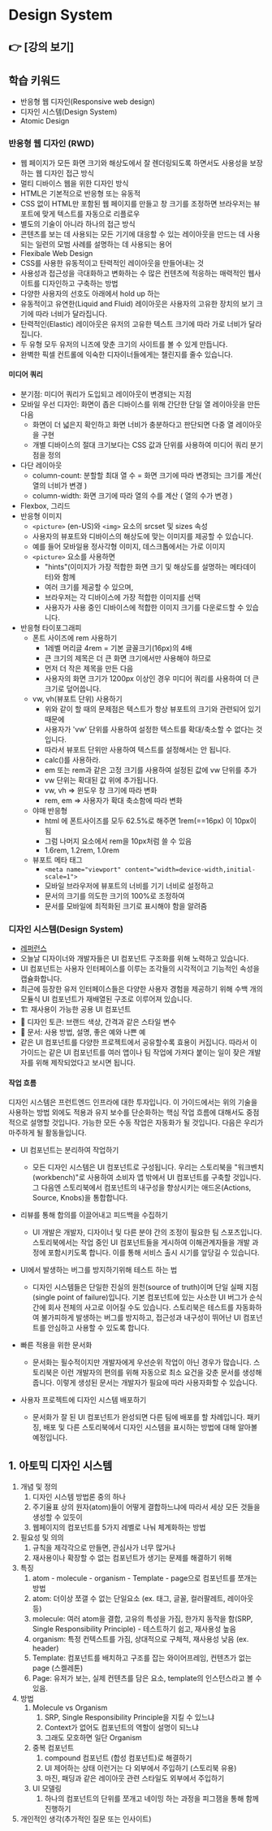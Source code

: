 # Design System

## 👉 [강의 보기]

## 학습 키워드

- 반응형 웹 디자인(Responsive web design)
- 디자인 시스템(Design System)
- Atomic Design

### 반응형 웹 디자인 (RWD)

- 웹 페이지가 모든 화면 크기와 해상도에서 잘 렌더링되도록 하면서도 사용성을 보장하는 웹 디자인 접근 방식
- 멀티 디바이스 웹을 위한 디자인 방식
- HTML은 기본적으로 반응형 또는 유동적
- CSS 없이 HTML만 포함된 웹 페이지를 만들고 창 크기를 조정하면 브라우저는 뷰포트에 맞게 텍스트를 자동으로 리플로우
- 별도의 기술이 아니라 하나의 접근 방식
- 콘텐츠를 보는 데 사용되는 모든 기기에 대응할 수 있는 레이아웃을 만드는 데 사용되는 일련의 모범 사례를 설명하는 데 사용되는 용어
- Flexibale Web Design
- CSS를 사용한 유동적이고 탄력적인 레이아웃을 만들어내는 것
- 사용성과 접근성을 극대화하고 변화하는 수 많은 컨텐츠에 적응하는 매력적인 웹사이트를 디자인하고 구축하는 방법
- 다양한 사용자의 선호도 아래에서 hold up 하는
- 유동적이고 유연한(Liquid and Fluid) 레이아웃은 사용자의 고유한 장치의 보기 크기에 따라 너비가 달라집니다.
- 탄력적인(Elastic) 레이아웃은 유저의 고유한 텍스트 크기에 따라 가로 너비가 달라집니다.
- 두 유형 모두 유저의 니즈에 맞춘 크기의 사이트를 볼 수 있게 만듭니다.
- 완벽한 픽셀 컨트롤에 익숙한 디자이너들에게는 챌린지를 줄수 있습니다.

#### 미디어 쿼리

- 분기점: 미디어 쿼리가 도입되고 레이아웃이 변경되는 지점
- 모바일 우선 디자인: 화면이 좁은 디바이스를 위해 간단한 단일 열 레이아웃을 만든 다음
  - 화면이 더 넓은지 확인하고 화면 너비가 충분하다고 판단되면 다중 열 레이아웃을 구현
  - 개별 디바이스의 절대 크기보다는 CSS 값과 단위를 사용하여 미디어 쿼리 분기점을 정의
- 다단 레이아웃
  - column-count: 분할할 최대 열 수 = 화면 크기에 따라 변경되는 크기를 계산( 열의 너비가 변경 )
  - column-width: 화면 크기에 따라 열의 수를 계산 ( 열의 수가 변경 )
- Flexbox, 그리드
- 반응형 이미지
  - `<picture>` (en-US)와 `<img>` 요소의 srcset 및 sizes 속성
  - 사용자의 뷰포트와 디바이스의 해상도에 맞는 이미지를 제공할 수 있습니다.
  - 예를 들어 모바일용 정사각형 이미지, 데스크톱에서는 가로 이미지
  - `<picture>` 요소를 사용하면
    - "hints"(이미지가 가장 적합한 화면 크기 및 해상도를 설명하는 메타데이터)와 함께
    - 여러 크기를 제공할 수 있으며,
    - 브라우저는 각 디바이스에 가장 적합한 이미지를 선택
    - 사용자가 사용 중인 디바이스에 적합한 이미지 크기를 다운로드할 수 있습니다.
- 반응형 타이포그래피
  - 폰트 사이즈에 rem 사용하기
    - 1레벨 머리글 4rem = 기본 글꼴크기(16px)의 4배
    - 큰 크기의 제목은 더 큰 화면 크기에서만 사용해야 하므로
    - 먼저 더 작은 제목을 만든 다음
    - 사용자의 화면 크기가 1200px 이상인 경우 미디어 쿼리를 사용하여 더 큰 크기로 덮어씁니다.
  - vw, vh(뷰포트 단위) 사용하기
    - 위와 같이 할 때의 문제점은 텍스트가 항상 뷰포트의 크기와 관련되어 있기 때문에
    - 사용자가 'vw' 단위를 사용하여 설정한 텍스트를 확대/축소할 수 없다는 것입니다.
    - 따라서 뷰포트 단위만 사용하여 텍스트를 설정해서는 안 됩니다.
    - calc()를 사용하라.
    - em 또는 rem과 같은 고정 크기를 사용하여 설정된 값에 vw 단위를 추가
    - vw 단위는 확대된 값 위에 추가됩니다.
    - vw, vh => 윈도우 창 크기에 따라 변화
    - rem, em => 사용자가 확대 축소함에 따라 변화
  - 야매 반응형
    - html 에 폰트사이즈를 모두 62.5%로 해주면 1rem(==16px) 이 10px이 됨
    - 그럼 나머지 요소에서 rem을 10px처럼 쓸 수 있음
    - 1.6rem, 1.2rem, 1.0rem
  - 뷰포트 메타 태그
    - `<meta name="viewport" content="width=device-width,initial-scale=1">`
    - 모바일 브라우저에 뷰포트의 너비를 기기 너비로 설정하고
    - 문서의 크기를 의도한 크기의 100%로 조정하여
    - 문서를 모바일에 최적화된 크기로 표시해야 함을 알려줌

### 디자인 시스템(Design System)

- [레퍼런스](https://storybook.js.org/tutorials/design-systems-for-developers/react/ko/introduction/)
- 오늘날 디자이너와 개발자들은 UI 컴포넌트 구조화를 위해 노력하고 있습니다.
- UI 컴포넌트는 사용자 인터페이스를 이루는 조각들의 시각적이고 기능적인 속성을 캡슐화합니다.
- 최근에 등장한 유저 인터페이스들은 다양한 사용자 경험을 제공하기 위해 수백 개의 모듈식 UI 컴포넌트가 재배열된 구조로 이루어져 있습니다.
- 🏗 재사용이 가능한 공용 UI 컴포넌트
- 🎨 디자인 토큰: 브랜드 색상, 간격과 같은 스타일 변수
- 📕 문서: 사용 방법, 설명, 좋은 예와 나쁜 예
- 같은 UI 컴포넌트를 다양한 프로젝트에서 공유할수록 효용이 커집니다. 따라서 이 가이드는 같은 UI 컴포넌트를 여러 앱이나 팀 작업에 가져다 붙이는 일이 잦은 개발자를 위해 제작되었다고 보시면 됩니다.

#### 작업 흐름

  디자인 시스템은 프런트엔드 인프라에 대한 투자입니다. 이 가이드에서는 위의 기술을 사용하는 방법 외에도 적용과 유지 보수를 단순화하는 핵심 작업 흐름에 대해서도 중점적으로 설명할 것입니다. 가능한 모든 수동 작업은 자동화가 될 것입니다. 다음은 우리가 마주하게 될 활동들입니다.

- UI 컴포넌트는 분리하여 작업하기
  - 모든 디자인 시스템은 UI 컴포넌트로 구성됩니다. 우리는 스토리북을 "워크벤치(workbench)"로 사용하여 소비자 앱 밖에서 UI 컴포넌트를 구축할 것입니다. 그 다음엔 스토리북에서 컴포넌트의 내구성을 향상시키는 애드온(Actions, Source, Knobs)을 통합합니다.

- 리뷰를 통해 합의를 이끌어내고 피드백을 수집하기
  - UI 개발은 개발자, 디자이너 및 다른 분야 간의 조정이 필요한 팀 스포츠입니다. 스토리북에서는 작업 중인 UI 컴포넌트들을 게시하여 이해관계자들을 개발 과정에 포함시키도록 합니다. 이를 통해 서비스 출시 시기를 앞당길 수 있습니다.

- UI에서 발생하는 버그를 방지하기위해 테스트 하는 법
  - 디자인 시스템들은 단일한 진실의 원천(source of truth)이며 단일 실패 지점(single point of failure)입니다. 기본 컴포넌트에 있는 사소한 UI 버그가 순식간에 회사 전체의 사고로 이어질 수도 있습니다. 스토리북은 테스트를 자동화하여 불가피하게 발생하는 버그를 방지하고, 접근성과 내구성이 뛰어난 UI 컴포넌트를 안심하고 사용할 수 있도록 합니다.

- 빠른 적용을 위한 문서화
  - 문서화는 필수적이지만 개발자에게 우선순위 작업이 아닌 경우가 많습니다. 스토리북은 이런 개발자의 편의를 위해 자동으로 최소 요건을 갖춘 문서를 생성해줍니다. 이렇게 생성된 문서는 개발자가 필요에 따라 사용자화할 수 있습니다.

- 사용자 프로젝트에 디자인 시스템 배포하기
  - 문서화가 잘 된 UI 컴포넌트가 완성되면 다른 팀에 배포를 할 차례입니다. 패키징, 배포 및 다른 스토리북에서 디자인 시스템을 표시하는 방법에 대해 알아볼 예정입니다.

## 1. 아토믹 디자인 시스템

1. 개념 및 정의
    1. 디자인 시스템 방법론 중의 하나
    1. 주기율표 상의 원자(atom)들이 어떻게 결합하느냐에 따라서 세상 모든 것들을 생성할 수 있듯이
    1. 웹페이지의 컴포넌트를 5가지 레벨로 나눠 체계화하는 방법
1. 필요성 및 의의
    1. 규칙을 제각각으로 만들면, 관심사가 너무 많거나
    1. 재사용이나 확장할 수 없는 컴포넌트가 생기는 문제를 해결하기 위해
1. 특징
    1. atom - molecule - organism - Template - page으로 컴포넌트를 쪼개는 방법
    1. atom: 더이상 쪼갤 수 없는 단일요소 (ex. 태그, 글꼴, 컬러팔레트, 레이아웃 등)
    1. molecule: 여러 atom을 결합, 고유의 특성을 가짐, 한가지 동작을 함(SRP, Single Responsibility Principle) - 테스트하기 쉽고, 재사용성 높음
    1. organism: 특정 컨텍스트를 가짐, 상대적으로 구체적, 재사용성 낮음 (ex. header)
    1. Template: 컴포넌트를 배치하고 구조를 잡는 와이어프레임, 컨텐츠가 없는 page (스켈레톤)
    1. Page: 유저가 보는, 실제 컨텐츠를 담은 요소, template의 인스턴스라고 볼 수 있음.
1. 방법
    1. Molecule vs Organism
        1. SRP, Single Responsibility Principle을 지킬 수 있느냐
        2. Context가 없어도 컴포넌트의 역할이 설명이 되느냐
        3. 그래도 모호하면 일단 Organism
    2. 중복 컴포넌트
        1. compound 컴포넌트 (합성 컴포넌트)로 해결하기
        2. UI 제어하는 상태 이런거는 다 외부에서 주입하기 (스토리북 유용)
        3. 마진, 패딩과 같은 레이아웃 관련 스타일도 외부에서 주입하기
    3. UI 모델링
        1. 하나의 컴포넌트의 단위를 쪼개고 네이밍 하는 과정을 피그잼을 통해 함께 진행하기
1. 개인적인 생각(추가적인 질문 또는 인사이트)
